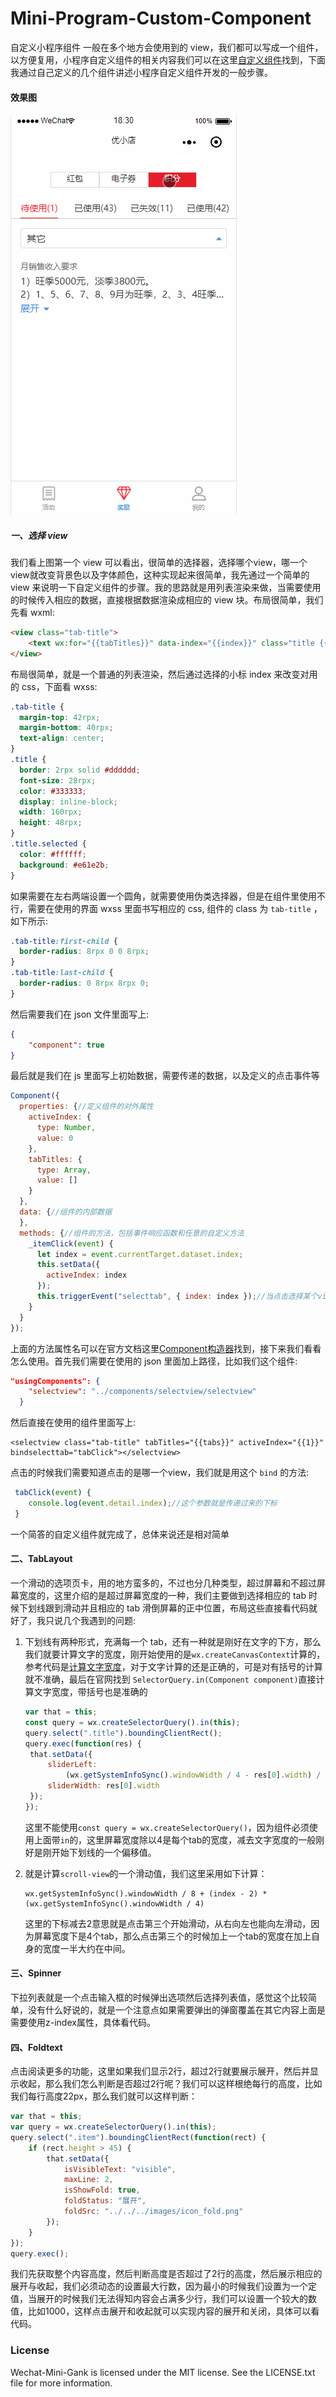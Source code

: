 # Mini-Program-Custom-Component
自定义小程序组件
一般在多个地方会使用到的 view，我们都可以写成一个组件，以方便复用，小程序自定义组件的相关内容我们可以在这里[自定义组件](https://developers.weixin.qq.com/miniprogram/dev/framework/custom-component/wxml-wxss.html)找到，下面我通过自己定义的几个组件讲述小程序自定义组件开发的一般步骤。
#### 效果图
![](https://github.com/wvisible/Mini-Program-Custom-Component/blob/master/image/demonstrate.gif)
##### 一、选择 view

我们看上图第一个 view 可以看出，很简单的选择器，选择哪个view，哪一个view就改变背景色以及字体颜色，这种实现起来很简单，我先通过一个简单的 view 来说明一下自定义组件的步骤。我的思路就是用列表渲染来做，当需要使用的时候传入相应的数据，直接根据数据渲染成相应的 view 块。布局很简单，我们先看 wxml:

```html
<view class="tab-title">
    <text wx:for="{{tabTitles}}" data-index="{{index}}" class="title {{activeIndex === index ? 'selected' : ''}}" bindtap="_itemClick">{{item}}</text>
</view>
```

布局很简单，就是一个普通的列表渲染，然后通过选择的小标 index 来改变对用的 css，下面看 wxss:

```css
.tab-title {
  margin-top: 42rpx;
  margin-bottom: 40rpx;
  text-align: center;
}
.title {
  border: 2rpx solid #dddddd;
  font-size: 28rpx;
  color: #333333;
  display: inline-block;
  width: 160rpx;
  height: 48rpx;
}
.title.selected {
  color: #ffffff;
  background: #e61e2b;
}

```

如果需要在左右两端设置一个圆角，就需要使用伪类选择器，但是在组件里使用不行，需要在使用的界面 wxss 里面书写相应的 css, 组件的 class 为 `tab-title` ，如下所示:

```css
.tab-title:first-child {
  border-radius: 8rpx 0 0 8rpx;
}
.tab-title:last-child {
  border-radius: 0 8rpx 8rpx 0;
}
```

然后需要我们在 json 文件里面写上:

```json
{
    "component": true
}
```

最后就是我们在 js 里面写上初始数据，需要传递的数据，以及定义的点击事件等

```javascript
Component({
  properties: {//定义组件的对外属性
    activeIndex: {
      type: Number,
      value: 0
    },
    tabTitles: {
      type: Array,
      value: []
    }
  },
  data: {//组件的内部数据
  },
  methods: {//组件的方法，包括事件响应函数和任意的自定义方法
    _itemClick(event) {
      let index = event.currentTarget.dataset.index;
      this.setData({
        activeIndex: index
      });
      this.triggerEvent("selecttab", { index: index });//当点击选择某个view时对外暴露一个方法，类似于接口回调
    }
  }
});
```

上面的方法属性名可以在官方文档这里[Component构造器](https://developers.weixin.qq.com/miniprogram/dev/framework/custom-component/component.html)找到，接下来我们看看怎么使用。首先我们需要在使用的 json 里面加上路径，比如我们这个组件:

```json
"usingComponents": {
    "selectview": "../components/selectview/selectview"
  }
```

然后直接在使用的组件里面写上:

```wxml
<selectview class="tab-title" tabTitles="{{tabs}}" activeIndex="{{1}}" bindselecttab="tabClick"></selectview>
```

点击的时候我们需要知道点击的是哪一个view，我们就是用这个 `bind` 的方法:

```javascript
 tabClick(event) {
    console.log(event.detail.index);//这个参数就是传递过来的下标
 }
```

一个简答的自定义组件就完成了，总体来说还是相对简单

#### 二、TabLayout

一个滑动的选项页卡，用的地方蛮多的，不过也分几种类型，超过屏幕和不超过屏幕宽度的，这里介绍的是超过屏幕宽度的一种，我们主要做到选择相应的 tab 时候下划线跟到滑动并且相应的 tab 滑倒屏幕的正中位置，布局这些直接看代码就好了，我只说几个我遇到的问题:

1. 下划线有两种形式，充满每一个 tab，还有一种就是刚好在文字的下方，那么我们就要计算文字的宽度，刚开始使用的是`wx.createCanvasContext`计算的，参考代码是[计算文字宽度](https://developers.weixin.qq.com/community/develop/doc/0000aabe9b0960eefe7617bc756400)，对于文字计算的还是正确的，可是对有括号的计算就不准确，最后在官网找到 `SelectorQuery.in(Component component)`直接计算文字宽度，带括号也是准确的

   ```javascript
   var that = this;
   const query = wx.createSelectorQuery().in(this);
   query.select(".title").boundingClientRect();
   query.exec(function(res) {
   	that.setData({
   		sliderLeft:
   			(wx.getSystemInfoSync().windowWidth / 4 - res[0].width) / 2,
   		sliderWidth: res[0].width
   	});
   });
   ```

   这里不能使用`const query = wx.createSelectorQuery()`，因为组件必须使用上面带`in`的，这里屏幕宽度除以4是每个tab的宽度，减去文字宽度的一般刚好是刚开始下划线的一个偏移值。

2. 就是计算`scroll-view`的一个滑动值，我们这里采用如下计算：

   ```
   wx.getSystemInfoSync().windowWidth / 8 + (index - 2) * (wx.getSystemInfoSync().windowWidth / 4)
   ```

   这里的下标减去2意思就是点击第三个开始滑动，从右向左也能向左滑动，因为屏幕宽度下是4个tab，那么点击第三个的时候加上一个tab的宽度在加上自身的宽度一半大约在中间。

#### 三、Spinner

下拉列表就是一个点击输入框的时候弹出选项然后选择列表值，感觉这个比较简单，没有什么好说的，就是一个注意点如果需要弹出的弹窗覆盖在其它内容上面是需要使用z-index属性，具体看代码。

#### 四、Foldtext

点击阅读更多的功能，这里如果我们显示2行，超过2行就要展示展开，然后并显示收起，那么我们怎么判断是否超过2行呢？我们可以这样根绝每行的高度，比如我们每行高度22px，那么我们就可以这样判断：

```javascript
var that = this;
var query = wx.createSelectorQuery().in(this);
query.select(".item").boundingClientRect(function(rect) {
    if (rect.height > 45) {
        that.setData({
            isVisibleText: "visible",
            maxLine: 2,
            isShowFold: true,
            foldStatus: "展开",
            foldSrc: "../../../images/icon_fold.png"
        });
    }
});
query.exec();
```

我们先获取整个内容高度，然后判断高度是否超过了2行的高度，然后展示相应的展开与收起，我们必须动态的设置最大行数，因为最小的时候我们设置为一个定值，当展开的时候我们无法得知内容会占满多少行，我们可以设置一个较大的数值，比如1000，这样点击展开和收起就可以实现内容的展开和关闭，具体可以看代码。

### License
Wechat-Mini-Gank is licensed under the MIT license. See the LICENSE.txt file for more information.
